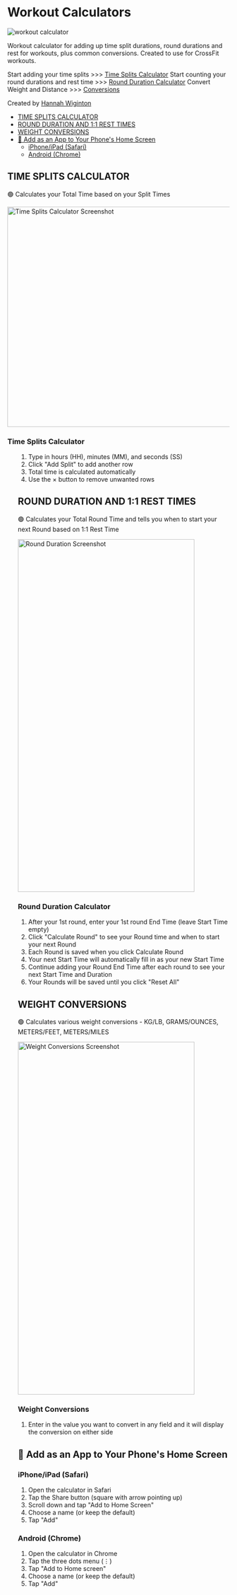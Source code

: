 # Workout Calculators <!-- omit from toc -->

<img src="assets\workoutcalcmain.png" alt="workout calculator">

Workout calculator for adding up time split durations, round durations and rest for workouts, plus common conversions. Created to use for CrossFit workouts.

Start adding your time splits >>> [Time Splits Calculator](https://hbw42.github.io/workout-calculator/)
Start counting your round durations and rest time >>> [Round Duration Calculator](https://hbw42.github.io/workout-calculator/duration.html)
Convert Weight and Distance >>> [Conversions](https://hbw42.github.io/workout-calculator/rounds.html)

Created by [Hannah Wiginton](https://hannahwiginton.com)

- [TIME SPLITS CALCULATOR](#time-splits-calculator)
- [ROUND DURATION AND 1:1 REST TIMES](#round-duration-and-11-rest-times)
- [WEIGHT CONVERSIONS](#weight-conversions)
- [📱 Add as an App to Your Phone's Home Screen](#-add-as-an-app-to-your-phones-home-screen)
  - [iPhone/iPad (Safari)](#iphoneipad-safari)
  - [Android (Chrome)](#android-chrome)


## TIME SPLITS CALCULATOR

🟢 Calculates your Total Time based on your Split Times

<img src="assets\time_splits_calc.png" width="550" height="498" alt="Time Splits Calculator Screenshot">

<h3>Time Splits Calculator</h3>

<ol>
                <ol>
                    <li>Type in hours (HH), minutes (MM), and seconds (SS)</li>
                    <li>Click "Add Split" to add another row</li>
                    <li>Total time is calculated automatically</li>
                    <li>Use the × button to remove unwanted rows</li>
                </ol>

## ROUND DURATION AND 1:1 REST TIMES

🟢 Calculates your Total Round Time and tells you when to start your next Round based on 1:1 Rest Time


<img src="assets\round_duration_calc_header.jpg" width="400" height="798" alt="Round Duration Screenshot">

  <h3>Round Duration Calculator</h3>
<ol>
               
<li>After your 1st round, enter your 1st round End Time (leave Start Time empty)</li>
<li>Click "Calculate Round" to see your Round time and when to start your next Round</li>
<li>Each Round is saved when you click Calculate Round</li>
<li>Your next Start Time will automatically fill in as your new Start Time</li>
<li>Continue adding your Round End Time after each round to see your next Start Time and Duration</li>
<li>Your Rounds will be saved until you click "Reset All"</li>
</ol>

## WEIGHT CONVERSIONS

🟢 Calculates various weight conversions - KG/LB, GRAMS/OUNCES, METERS/FEET, METERS/MILES


<img src="assets\weight_conversions_main.jpg" width="400" height="798" alt="Weight Conversions Screenshot">

  <h3>Weight Conversions</h3>
<ol>
               
<li>Enter in the value you want to convert in any field and it will display the conversion on either side</li>

</ol>

## 📱 Add as an App to Your Phone's Home Screen

### iPhone/iPad (Safari)
1. Open the calculator in Safari
2. Tap the Share button (square with arrow pointing up)
3. Scroll down and tap "Add to Home Screen"
4. Choose a name (or keep the default)
5. Tap "Add"

### Android (Chrome)
1. Open the calculator in Chrome
2. Tap the three dots menu (⋮)
3. Tap "Add to Home screen"
4. Choose a name (or keep the default)
5. Tap "Add"
